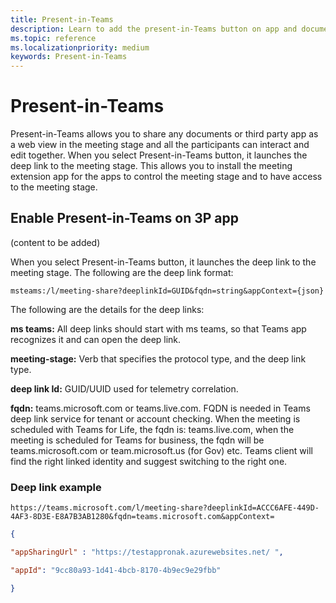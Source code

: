```yaml
---
title: Present-in-Teams
description: Learn to add the present-in-Teams button on app and document to share in the meeting stage
ms.topic: reference
ms.localizationpriority: medium
keywords: Present-in-Teams
---
```

# Present-in-Teams

Present-in-Teams allows you to share any documents or third party app as a web view in the meeting stage and all the participants can interact and edit together. When you select Present-in-Teams button, it launches the deep link to the meeting stage. This allows you to install the meeting extension app for the apps to control the meeting stage and to have access to the meeting stage.

## Enable Present-in-Teams on 3P app

(content to be added)

When you select Present-in-Teams button, it launches the deep link to the meeting stage. The following are the deep link format:

`msteams:/l/meeting-share?deeplinkId=GUID&fqdn=string&appContext={json}`

The following are the details for the deep links:

**ms teams:** All deep links should start with ms teams, so that Teams app recognizes it and can open the deep link.​

**meeting-stage:** Verb that specifies the protocol type, and the deep link type​.

**deep link Id:** GUID/UUID used for telemetry correlation​.

**fqdn:** teams.microsoft.com or teams.live.com. FQDN is needed in Teams deep link service for tenant or account checking. When the meeting is scheduled with Teams for Life, the fqdn is: teams.live.com, when the meeting is scheduled for Teams for business, the fqdn will be teams.microsoft.com or team.microsoft.us (for Gov) etc. Teams client will find the right linked identity and suggest switching to the right one.​

### Deep link example

`https://teams.microsoft.com/l/meeting-share?deeplinkId=ACCC6AFE-449D-4AF3-8D3E-E8A7B3AB1280&fqdn=teams.microsoft.com&appContext=`

```json
{ ​

"appSharingUrl" : "https://testappronak.azurewebsites.net/ ", ​

"appId": "9cc80a93-1d41-4bcb-8170-4b9ec9e29fbb" ​

}
```


